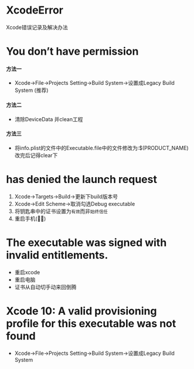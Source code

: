 # XcodeError
Xcode错误记录及解决办法

# You don’t have permission
#### 方法一
* Xcode->File->Projects Setting->Build System->设置成Legacy Build System  (推荐)


#### 方法二
* 清除DeviceData 并clean工程


#### 方法三
* 将info.plist的文件中的Executable.file中的文件修改为:$(PRODUCT_NAME) 改完后记得clear下

# has denied the launch request
1. Xcode->Targets->Build->更新下build版本号
2. Xcode->Edit Scheme->取消勾选Debug executable
3. 将钥匙串中的证书设置为`有效`而非`始终信任`
4. 重启手机(🤦‍♀️) 

# The executable was signed with invalid entitlements.

* 重启xcode 
* 重启电脑
* 证书从自动切手动来回倒腾


# Xcode 10: A valid provisioning profile for this executable was not found
* Xcode->File->Projects Setting->Build System->设置成Legacy Build System

